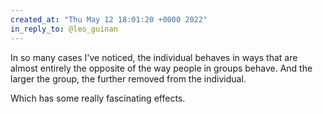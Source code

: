 ```yaml
---
created_at: "Thu May 12 18:01:20 +0000 2022"
in_reply_to: @leo_guinan
---
```


In so many cases I've noticed, the individual behaves in ways that are almost entirely the opposite of the way people in groups behave. And the larger the group, the further removed from the individual.

Which has some really fascinating effects.